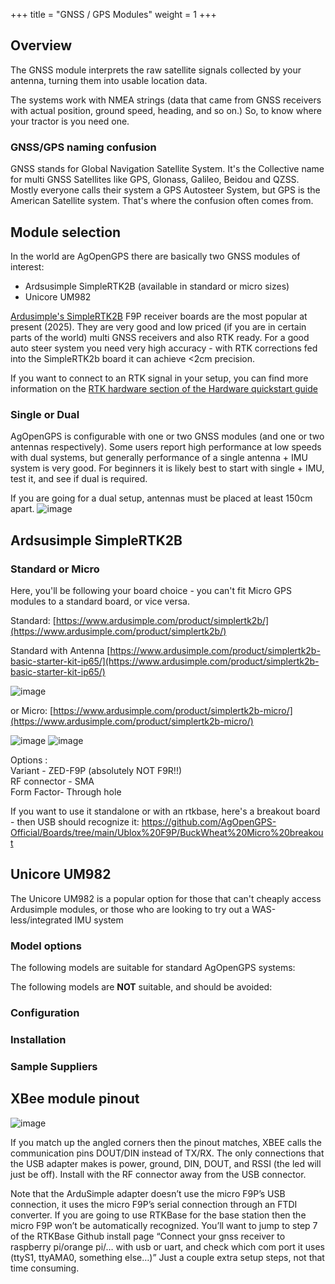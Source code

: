 +++
title = "GNSS / GPS Modules"
weight = 1
+++

## Overview

The GNSS module interprets the raw satellite signals collected by your antenna,
turning them into usable location data.

The systems work with NMEA strings (data that came from GNSS receivers with
actual position, ground speed, heading, and so on.) So, to know where your
tractor is you need one.

### GNSS/GPS naming confusion

GNSS stands for Global Navigation Satellite System. It's the Collective name for
multi GNSS Satellites like GPS, Glonass, Galileo, Beidou and QZSS. Mostly
everyone calls their system a GPS Autosteer System, but GPS is the American
Satellite system. That's where the confusion often comes from.

## Module selection

In the world are AgOpenGPS there are basically two GNSS modules of interest:

- Ardsusimple SimpleRTK2B (available in standard or micro sizes)
- Unicore UM982

[Ardusimple's SimpleRTK2B](https://www.ardusimple.com/simplertk2b/) F9P receiver
boards are the most popular at present (2025). They are very good and low priced
(if you are in certain parts of the world) multi GNSS receivers and also RTK
ready. For a good auto steer system you need very high accuracy - with RTK
corrections fed into the SimpleRTK2b board it can achieve <2cm precision.

If you want to connect to an RTK signal in your setup, you can find more
information on the
[RTK hardware section of the Hardware quickstart guide](/hardware/hardware-quickstart-guide/#rtk-correction-signal-hardware-optional)

### Single or Dual

AgOpenGPS is configurable with one or two GNSS modules (and one or two antennas
respectively). Some users report high performance at low speeds with dual
systems, but generally performance of a single antenna + IMU system is very
good. For beginners it is likely best to start with single + IMU, test it, and
see if dual is required.

If you are going for a dual setup, antennas must be placed at least 150cm apart.
![image](../../img/dual-antenna-photo.png)

## Ardsusimple SimpleRTK2B

### Standard or Micro

Here, you'll be following your board choice - you can't fit Micro GPS modules to
a standard board, or vice versa.

Standard:
[https://www.ardusimple.com/product/simplertk2b/](https://www.ardusimple.com/product/simplertk2b/)

Standard with Antenna
[https://www.ardusimple.com/product/simplertk2b-basic-starter-kit-ip65/](https://www.ardusimple.com/product/simplertk2b-basic-starter-kit-ip65/)

![image](../../img/simplertk2b.png)

or Micro:
[https://www.ardusimple.com/product/simplertk2b-micro/](https://www.ardusimple.com/product/simplertk2b-micro/)

![image](../../img/simplertk2b-micro.png)
![image](../../img/simplertk2b-micro-pinout.png)

Options :\
Variant - ZED-F9P (absolutely NOT F9R!!)\
RF connector - SMA\
Form Factor- Through hole

If you want to use it standalone or with an rtkbase, here's a breakout board -
then USB should recognize it:
https://github.com/AgOpenGPS-Official/Boards/tree/main/Ublox%20F9P/BuckWheat%20Micro%20breakout

## Unicore UM982

The Unicore UM982 is a popular option for those that can't cheaply access
Ardusimple modules, or those who are looking to try out a WAS-less/integrated
IMU system

### Model options

The following models are suitable for standard AgOpenGPS systems:

The following models are **NOT** suitable, and should be avoided:

### Configuration

### Installation

### Sample Suppliers

## XBee module pinout

![image](../../img/xbee-module-pinout.png)

If you match up the angled corners then the pinout matches, XBEE calls the
communication pins DOUT/DIN instead of TX/RX. The only connections that the USB
adapter makes is power, ground, DIN, DOUT, and RSSI (the led will just be off).
Install with the RF connector away from the USB connector.

Note that the ArduSimple adapter doesn’t use the micro F9P’s USB connection, it
uses the micro F9P’s serial connection through an FTDI converter. If you are
going to use RTKBase for the base station then the micro F9P won’t be
automatically recognized. You’ll want to jump to step 7 of the RTKBase Github
install page “Connect your gnss receiver to raspberry pi/orange pi/… with usb or
uart, and check which com port it uses (ttyS1, ttyAMA0, something else…)” Just a
couple extra setup steps, not that time consuming.
